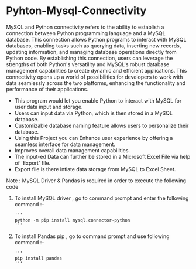 # Pyhton-Mysql-Connectivity
MySQL and Python connectivity refers to the ability to establish a connection between Python programming language and a MySQL database. This connection allows Python programs to interact with MySQL databases, enabling tasks such as querying data, inserting new records, updating information, and managing database operations directly from Python code. By establishing this connection, users can leverage the strengths of both Python's versatility and MySQL's robust database management capabilities to create dynamic and efficient applications. This connectivity opens up a world of possibilities for developers to work with data seamlessly across the two platforms, enhancing the functionality and performance of their applications.


- This program would let you enable Python to interact with MySQL for user data input and storage.
- Users can input data via Python, which is then stored in a MySQL database.
- Customizable database naming feature allows users to personalize their database.
- Using this Project you can Enhance user experience by offering a seamless interface for data management.
- Improves overall data management capabilities.
- The input-ed Data can further be stored in a Microsoft Excel File via help of 'Export' file.
- Export file is there intiate data storage from MySQL to Excel Sheet.

Note : MySQL Driver & Pandas is required in order to execute the following code

1) To install MySQL driver , go to command prompt and enter the following command :-
   
       '''
       python -m pip install mysql.connector-python
       '''
2) To install Pandas pip , go to command prompt and use following command :-

       '''
       pip install pandas
       '''
